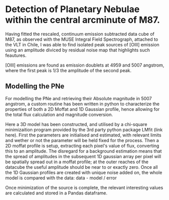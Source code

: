 # Detection of Planetary Nebulae within the central arcminute of M87.

Having fitted the rescaled, continuum emission subtracted data cube of M87, as observed with the MUSE Integral Field Spectrograph, attached to the VLT in Chile, I was able to find isolated peak sources of [OIII] emission using an amplitude diviced by residual noise map that highlights such feautures.

[OIII] emissions are found as emission doublets at 4959 and 5007 angstrom, where the first peak is 1/3 the amplitude of the second peak.

## Modelling the PNe
For modelling the PNe and retrieving their Absolute magnitude in 5007 angstrom, a custom routine has been written in python to characterize the properties of both a 2D Moffat and 1D Gaussian profile, hence allowing for the total flux calculation and magnitude conversion.

Here a 3D model has been constructed, and utilised by a chi-square minimizaition program provided by the 3rd party python package LMfit (link here).
First the parameters are initialised and estimated, with relevant limits and wether or not the parameter will be held fixed for the process. Then a 2D moffat profile is setup, extracting each pixel's value of flux, converting this to an amplitude. The disregard for a background estimation means that the spread of amplitudes in the subsequent 1D gaussian array per pixel will be spatially spread out in a moffat profile; at the outer reaches of the datacube the useful amplitude should be near to or exactly zero.
Once all the 1D Gaussian profiles are created with unique noise added on, the whole model is compared with the data:   data - model / error

Once minimization of the source is complete, the relevant interesting values are calculated and stored in a Pandas dataframe.